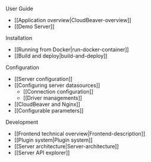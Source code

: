 User Guide  

- [[Application overview|CloudBeaver-overview]]
- [[Demo Server]]

Installation  

- [[Running from Docker|run-docker-container]]
- [[Build and deploy|build-and-deploy]]

Configuration   

- [[Server configuration]]
- [[Configuring server datasources]]
   - [[Connection configuration]] 
   - [[Driver managements]] 
- [[CloudBeaver and Nginx]]
- [[Configurable parameters]]

Development  

- [[Frontend technical overview|Frontend-description]]
- [[Plugin system|Plugin system]]
- [[Server architecture|Server-architecture]]
- [[Server API explorer]]
